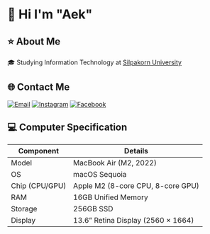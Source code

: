 # 👋 Hi I'm "Aek"

## ⭐️ About Me
🎓 Studying Information Technology at [Silpakorn University](https://www.su.ac.th/)

## 🌐 Contact Me
[![Email](https://img.shields.io/badge/Email-axk.kkk%40gmail.com-D14836?style=flat&logo=gmail&logoColor=white)](mailto:suphakorn.ps@gmail.com)
[![Instagram](https://img.shields.io/badge/Instagram-%40axk.kkk-833AB4?style=flat&logo=instagram&logoColor=white)](https://instagram.com/axk.kkk)
[![Facebook](https://img.shields.io/badge/Facebook-Suphakorn_Phasuk-1877F2?style=flat&logo=facebook&logoColor=white)](https://facebook.com/ixmaxk)



## 💻 Computer Specification

| Component      | Details                            |
|----------------|------------------------------------|
| Model          | MacBook Air (M2, 2022)             |
| OS             | macOS Sequoia                      |
| Chip (CPU/GPU) | Apple M2 (8-core CPU, 8-core GPU)  |                        
| RAM            | 16GB Unified Memory                |
| Storage        | 256GB SSD                          |
| Display        | 13.6” Retina Display (2560 × 1664) |
